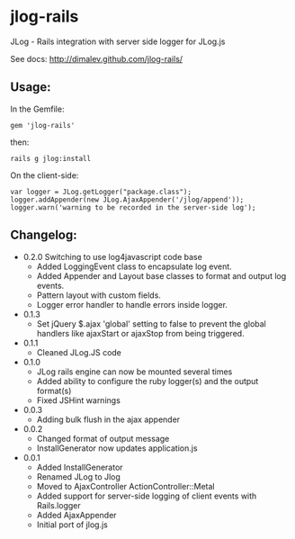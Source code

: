 jlog-rails
==========

JLog - Rails integration with server side logger for JLog.js

See docs: http://dimalev.github.com/jlog-rails/

Usage:
------

In the Gemfile:

    gem 'jlog-rails'

then:

    rails g jlog:install

On the client-side:

    var logger = JLog.getLogger("package.class");
    logger.addAppender(new JLog.AjaxAppender('/jlog/append'));
    logger.warn('warning to be recorded in the server-side log');

Changelog:
----------
* 0.2.0 Switching to use log4javascript code base
  * Added LoggingEvent class to encapsulate log event.
  * Added Appender and Layout base classes to format and output log events.
  * Pattern layout with custom fields.
  * Logger error handler to handle errors inside logger.
* 0.1.3
  * Set jQuery $.ajax 'global' setting to false to prevent the global handlers
  like ajaxStart or ajaxStop from being triggered.
* 0.1.1
  * Cleaned JLog.JS code
* 0.1.0
  * JLog rails engine can now be mounted several times
  * Added ability to configure the ruby logger(s) and the output format(s)
  * Fixed JSHint warnings
* 0.0.3
  * Adding bulk flush in the ajax appender
* 0.0.2
  * Changed format of output message
  * InstallGenerator now updates application.js
* 0.0.1
  * Added InstallGenerator
  * Renamed JLog to Jlog
  * Moved to AjaxController ActionController::Metal
  * Added support for server-side logging of client events with Rails.logger
  * Added AjaxAppender
  * Initial port of jlog.js
